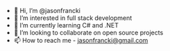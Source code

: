- 👋 Hi, I’m @jasonfrancki
- 👀 I’m interested in full stack development
- 🌱 I’m currently learning C# and .NET
- 💞️ I’m looking to collaborate on open source projects
- 📫 How to reach me - jasonfrancki@gmail.com

